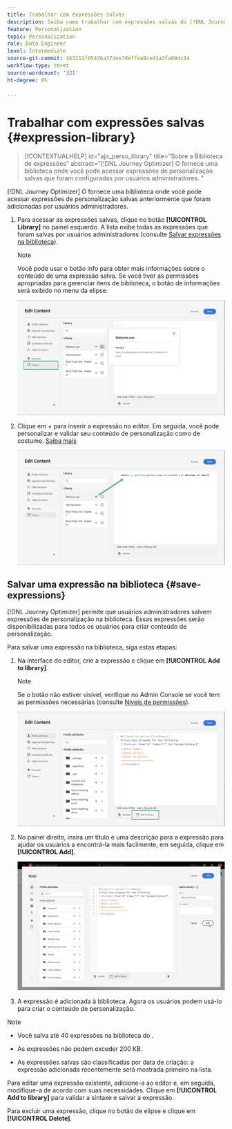 ```yaml
---
title: Trabalhar com expressões salvas
description: Saiba como trabalhar com expressões salvas do [!DNL Journey Optimizer] biblioteca.
feature: Personalization
topic: Personalization
role: Data Engineer
level: Intermediate
source-git-commit: 163211f95436a37dee7deffea9ced1a3fa09dc34
workflow-type: tm+mt
source-wordcount: '321'
ht-degree: 0%

---
```


# Trabalhar com expressões salvas {#expression-library}

>[!CONTEXTUALHELP]
>id="ajo_perso_library"
>title="Sobre a Biblioteca de expressões"
>abstract="[!DNL Journey Optimizer] O fornece uma biblioteca onde você pode acessar expressões de personalização salvas que foram configuradas por usuários administradores. "

[!DNL Journey Optimizer] O fornece uma biblioteca onde você pode acessar expressões de personalização salvas anteriormente que foram adicionadas por usuários administradores.

1. Para acessar as expressões salvas, clique no botão **[!UICONTROL Library]** no painel esquerdo. A lista exibe todas as expressões que foram salvas por usuários administradores (consulte [Salvar expressões na biblioteca](#save-expressions)).

   >[!NOTE]
   >
   >Você pode usar o botão info para obter mais informações sobre o conteúdo de uma expressão salva. Se você tiver as permissões apropriadas para gerenciar itens de biblioteca, o botão de informações será exibido no menu da elipse.

   ![](assets/library-list.png)

1. Clique em + para inserir a expressão no editor. Em seguida, você pode personalizar e validar seu conteúdo de personalização como de costume. [Saiba mais](../personalization/personalization-build-expressions.md)

   ![](assets/library-add.png)

## Salvar uma expressão na biblioteca {#save-expressions}

[!DNL Journey Optimizer] permite que usuários administradores salvem expressões de personalização na biblioteca. Essas expressões serão disponibilizadas para todos os usuários para criar conteúdo de personalização.

Para salvar uma expressão na biblioteca, siga estas etapas:

1. Na interface do editor, crie a expressão e clique em **[!UICONTROL Add to library]**.

   >[!NOTE]
   >
   >Se o botão não estiver visível, verifique no Admin Console se você tem as permissões necessárias (consulte [Níveis de permissões](../administration/high-low-permissions.md)).

   ![](assets/library-save.png)

1. No painel direito, insira um título e uma descrição para a expressão para ajudar os usuários a encontrá-la mais facilmente, em seguida, clique em **[!UICONTROL Add]**.

   ![](assets/add-expression.png)

1. A expressão é adicionada à biblioteca. Agora os usuários podem usá-lo para criar o conteúdo de personalização.


>[!NOTE]
>
>* Você salva até 40 expressões na biblioteca do .
>
>* As expressões não podem exceder 200 KB.
>
>* As expressões salvas são classificadas por data de criação: a expressão adicionada recentemente será mostrada primeiro na lista.



Para editar uma expressão existente, adicione-a ao editor e, em seguida, modifique-a de acordo com suas necessidades. Clique em **[!UICONTROL Add to library]** para validar a sintaxe e salvar a expressão.

Para excluir uma expressão, clique no botão de elipse e clique em **[!UICONTROL Delete]**.
